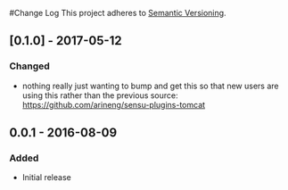 #Change Log
This project adheres to [Semantic Versioning](http://semver.org/).

## [0.1.0] - 2017-05-12
### Changed
- nothing really just wanting to bump and get this so that new users are using this rather than the previous source: https://github.com/arineng/sensu-plugins-tomcat

## 0.0.1 - 2016-08-09
### Added
- Initial release
